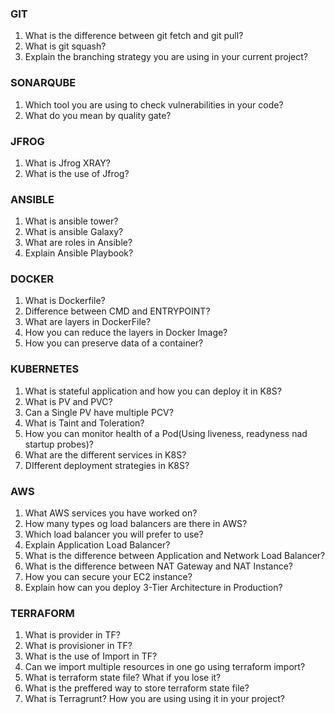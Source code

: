 ### GIT

1. What is the difference between git fetch and git pull?
2. What is git squash?
3. Explain the branching strategy you are using in your current project?

### SONARQUBE

1. Which tool you are using to check vulnerabilities in your code?
2. What do you mean by quality gate?

### JFROG

1. What is Jfrog XRAY?
2. What is the use of Jfrog?

### ANSIBLE

1. What is ansible tower?
2. What is ansible Galaxy?
3. What are roles in Ansible?
4. Explain Ansible Playbook?

### DOCKER

1. What is Dockerfile?
2. Difference between CMD and ENTRYPOINT?
3. What are layers in DockerFile?
4. How you can reduce the layers in Docker Image?
5. How you can preserve data of a container?

### KUBERNETES

1. What is stateful application and how you can deploy it in K8S?
2. What is PV and PVC?
3. Can a Single PV have multiple PCV?
4. What is Taint and Toleration?
5. How you can monitor health of a Pod(Using liveness, readyness nad startup probes)?
6. What are the different services in K8S?
7. DIfferent deployment strategies in K8S?

### AWS

1. What AWS services you have worked on?
2. How many types og load balancers are there in AWS?
3. Which load balancer you will prefer to use?
4. Explain Application Load Balancer?
5. What is the difference between Application and Network Load Balancer?
6. What is the difference between NAT Gateway and NAT Instance?
7. How you can secure your EC2 instance?
8. Explain how can you deploy 3-Tier Architecture in Production?

### TERRAFORM

1. What is provider in TF?
2. What is provisioner in TF?
3. What is the use of Import in TF?
4. Can we import multiple resources in one go using terraform import?
5. What is terraform state file? What if you lose it?
6. What is the preffered way to store terraform state file?
7. What is Terragrunt? How you are using using it in your project?
